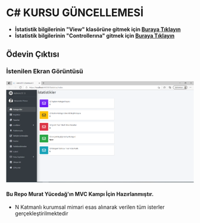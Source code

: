 
# C# KURSU GÜNCELLEMESİ

* **İstatistik bilgilerinin "View" klasörüne gitmek için [Buraya Tıklayın](https://github.com/TunahanTuna/MvcProjeKamp/tree/master/MvcProjeKamp/Views/Statistics)**
* **İstatistik bilgilerinin "Controllerına" gitmek için [Buraya Tıklayın](https://github.com/TunahanTuna/MvcProjeKamp/blob/master/MvcProjeKamp/Controllers/StatisticsController.cs)**

## Ödevin Çıktısı

### İstenilen Ekran Görüntüsü
![Çıktı](https://github.com/TunahanTuna/MvcProjeKamp/blob/master/MvcProjeKamp/Views/Statistics/output.png)


#### Bu Repo Murat Yücedağ'ın MVC Kampı İçin Hazırlanmıştır. 

* N Katmanlı kurumsal mimari esas alınarak verilen tüm isterler gerçekleştirilmektedir
